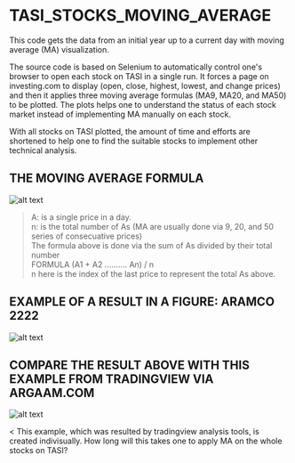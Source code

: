 # TASI_STOCKS_MOVING_AVERAGE
This code gets the data from an initial year up to a current day with moving average (MA) visualization.

The source code is based on Selenium to automatically control one's browser to open each stock on TASI in a single run. It forces a page on investing.com to display (open, close, highest, lowest, and change prices) and then it applies three moving average formulas (MA9, MA20, and MA50) to be plotted. The plots helps one to understand the status of each stock market instead of implementing MA manually on each stock. 

With all stocks on TASI plotted, the amount of time and efforts are shortened to help one to find the suitable stocks to implement other technical analysis.

## THE MOVING AVERAGE FORMULA

![alt text](https://www.orderhive.com/wp-content/uploads/2019/04/Moving-Average.png)

> A: is a single price in a day.<br>
> n: is the total number of As (MA are usually done via 9, 20, and 50 series of consecuative prices)<br>
> The formula above is done via the sum of As divided by their total number <br>
> FORMULA (A1 + A2 .......... An) / n <br>
> n here is the index of the last price to represent the total As above.

## EXAMPLE OF A RESULT IN A FIGURE: ARAMCO 2222

![alt text](https://i.ibb.co/fHdpF6B/Figure-2022-10-23-140843.png)

## COMPARE THE RESULT ABOVE WITH THIS EXAMPLE FROM TRADINGVIEW VIA ARGAAM.COM

![alt text](https://s3.tradingview.com/snapshots/n/nG7WNw2L.png)

< This example, which was resulted by tradingview analysis tools, is created indivisually. How long will this takes one to apply MA on the whole stocks on TASI?
